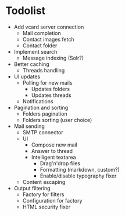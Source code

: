 # Todolist

 *  Add vcard server connection
     *  Mail completion
     *  Contact images fetch
     *  Contact folder
 *  Implement search
     *  Message indexing (Solr?)
 *  Better caching
     *  Threads handling
 *  UI updates
     *  Polling for new mails
         *  Updates folders
         *  Updates threads
     *  Notifications
 *  Pagination and sorting
     *  Folders pagination
     *  Folders sorting (user choice)
 *  Mail sending
     *  SMTP connector
     *  UI
         *  Compose new mail
         *  Answer to thread
         *  Intelligent textarea
             * Drag'n'drop files
             * Formatting (markdown, custom?)
             * Enable/disable typography fixer
     *  Content escaping
 *  Output filtering
     *  Factory for filters
     *  Configuration for factory
     *  HTML security fixer
 
